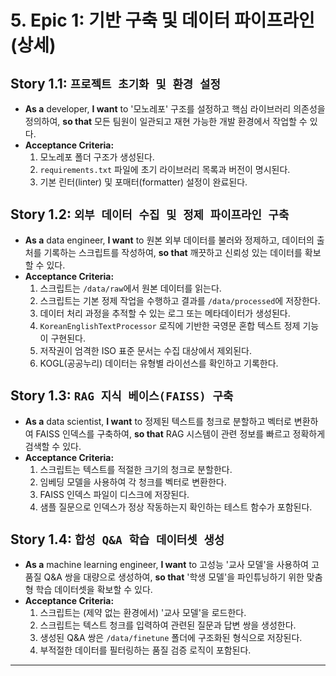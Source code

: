 # 5. Epic 1: 기반 구축 및 데이터 파이프라인 (상세)

## **Story 1.1: `프로젝트 초기화 및 환경 설정`**

- **As a** developer, **I want** to '모노레포' 구조를 설정하고 핵심 라이브러리 의존성을 정의하여, **so that** 모든 팀원이 일관되고 재현 가능한 개발 환경에서 작업할 수 있다.
- **Acceptance Criteria:**
    1. 모노레포 폴더 구조가 생성된다.
    2. `requirements.txt` 파일에 초기 라이브러리 목록과 버전이 명시된다.
    3. 기본 린터(linter) 및 포매터(formatter) 설정이 완료된다.

## **Story 1.2: `외부 데이터 수집 및 정제 파이프라인 구축`**

- **As a** data engineer, **I want** to 원본 외부 데이터를 불러와 정제하고, 데이터의 출처를 기록하는 스크립트를 작성하여, **so that** 깨끗하고 신뢰성 있는 데이터를 확보할 수 있다.
- **Acceptance Criteria:**
    1. 스크립트는 `/data/raw`에서 원본 데이터를 읽는다.
    2. 스크립트는 기본 정제 작업을 수행하고 결과를 `/data/processed`에 저장한다.
    3. 데이터 처리 과정을 추적할 수 있는 로그 또는 메타데이터가 생성된다.
    4. `KoreanEnglishTextProcessor` 로직에 기반한 국영문 혼합 텍스트 정제 기능이 구현된다.
    5. 저작권이 엄격한 ISO 표준 문서는 수집 대상에서 제외된다.
    6. KOGL(공공누리) 데이터는 유형별 라이선스를 확인하고 기록한다.

## **Story 1.3: `RAG 지식 베이스(FAISS) 구축`**

- **As a** data scientist, **I want** to 정제된 텍스트를 청크로 분할하고 벡터로 변환하여 FAISS 인덱스를 구축하여, **so that** RAG 시스템이 관련 정보를 빠르고 정확하게 검색할 수 있다.
- **Acceptance Criteria:**
    1. 스크립트는 텍스트를 적절한 크기의 청크로 분할한다.
    2. 임베딩 모델을 사용하여 각 청크를 벡터로 변환한다.
    3. FAISS 인덱스 파일이 디스크에 저장된다.
    4. 샘플 질문으로 인덱스가 정상 작동하는지 확인하는 테스트 함수가 포함된다.

## **Story 1.4: `합성 Q&A 학습 데이터셋 생성`**

- **As a** machine learning engineer, **I want** to 고성능 '교사 모델'을 사용하여 고품질 Q&A 쌍을 대량으로 생성하여, **so that** '학생 모델'을 파인튜닝하기 위한 맞춤형 학습 데이터셋을 확보할 수 있다.
- **Acceptance Criteria:**
    1. 스크립트는 (제약 없는 환경에서) '교사 모델'을 로드한다.
    2. 스크립트는 텍스트 청크를 입력하여 관련된 질문과 답변 쌍을 생성한다.
    3. 생성된 Q&A 쌍은 `/data/finetune` 폴더에 구조화된 형식으로 저장된다.
    4. 부적절한 데이터를 필터링하는 품질 검증 로직이 포함된다.

---
